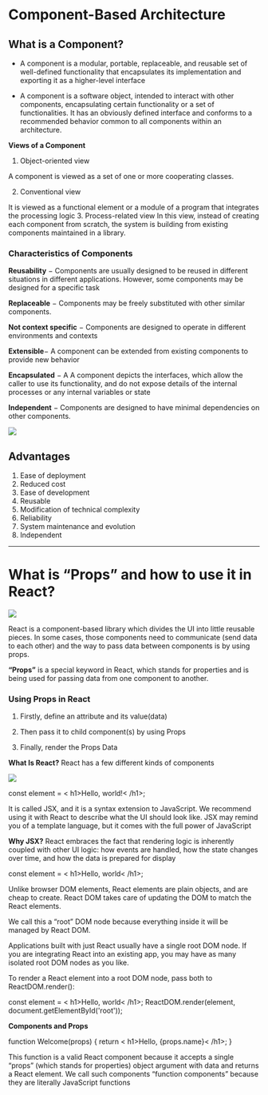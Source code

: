 # Component-Based Architecture

## What is a Component?
- A component is a modular, portable, replaceable, and reusable set of well-defined functionality that encapsulates its implementation and exporting it as a higher-level interface

- A component is a software object, intended to interact with other components, encapsulating certain functionality or a set of functionalities. It has an obviously defined interface and conforms to a recommended behavior common to all components within an architecture.

 **Views of a Component**
1. Object-oriented view

A component is viewed as a set of one or more cooperating classes.

2. Conventional view

 It is viewed as a functional element or a module of a program that integrates the processing logic
3. Process-related view 
In this view, instead of creating each component from scratch, the system is building from existing components maintained in a library.

### Characteristics of Components
**Reusability** − Components are usually designed to be reused in different situations in different applications. However, some components may be designed for a specific task

**Replaceable** − Components may be freely substituted with other similar components.

**Not context specific** − Components are designed to operate in different environments and contexts

**Extensible**− A component can be extended from existing components to provide new behavior

**Encapsulated** − A A component depicts the interfaces, which allow the caller to use its functionality, and do not expose details of the internal processes or any internal variables or state

**Independent** − Components are designed to have minimal dependencies on other components.

![](https://www.hebergementwebs.com/image/f7/f7ff2ce429c26c468e6e16a6f3e9f7c8.jpg/component-based-architecture.jpg)

## Advantages
1. Ease of deployment 
2. Reduced cost
3. Ease of development
4. Reusable
5. Modification of technical complexity
6. Reliability
7. System maintenance and evolution
8. Independent

----------------------------------------------------------------------------------------------------
# What is “Props” and how to use it in React?
![](https://miro.medium.com/max/2276/1*27LtOtFyJe7MguQkNcZQjQ.png)

React is a component-based library which divides the UI into little reusable pieces. In some cases, those components need to communicate (send data to each other) and the way to pass data between components is by using props.

**“Props”** is a special keyword in React, which stands for properties and is being used for passing data from one component to another.

### Using Props in React
1. Firstly, define an attribute and its value(data)

2. Then pass it to child component(s) by using Props

3. Finally, render the Props Data

**What Is React?**
React has a few different kinds of components

![](https://image.slidesharecdn.com/o365bootcampnj2018-181029115823/95/o365-developer-bootcamp-nj-2018-material-25-638.jpg?cb=1540814360)

const element = < h1>Hello, world!< /h1>;

It is called JSX, and it is a syntax extension to JavaScript. We recommend using it with React to describe what the UI should look like. JSX may remind you of a template language, but it comes with the full power of JavaScript

**Why JSX?**
React embraces the fact that rendering logic is inherently coupled with other UI logic: how events are handled, how the state changes over time, and how the data is prepared for display

const element = < h1>Hello, world< /h1>;

Unlike browser DOM elements, React elements are plain objects, and are cheap to create. React DOM takes care of updating the DOM to match the React elements.

We call this a “root” DOM node because everything inside it will be managed by React DOM.

Applications built with just React usually have a single root DOM node. If you are integrating React into an existing app, you may have as many isolated root DOM nodes as you like.

To render a React element into a root DOM node, pass both to ReactDOM.render():

const element = < h1>Hello, world< /h1>;
ReactDOM.render(element, document.getElementById('root'));

**Components and Props**

function Welcome(props) {
  return < h1>Hello, {props.name}< /h1>;
}

This function is a valid React component because it accepts a single “props” (which stands for properties) object argument with data and returns a React element. We call such components “function components” because they are literally JavaScript functions


